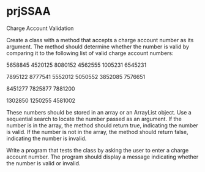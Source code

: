 # prjSSAA
Charge Account Validation

Create a class with a method that accepts a charge account number as its argument. 
The method should determine whether the number is valid by comparing it to the following list of valid charge account numbers:

5658845 4520125 8080152 4562555 1005231 6545231

7895122 8777541 5552012 5050552 3852085 7576651

8451277 7825877 7881200

1302850 1250255 4581002



These numbers should be stored in an array or an ArrayList object. Use a sequential search to locate the number passed as an argument. If the number is in the array, the method should return true, indicating the number is valid. If the number is not in the array, the method should return false, indicating the number is invalid.

Write a program that tests the class by asking the user to enter a charge account number. The program should display a message indicating whether the number is valid or invalid.
